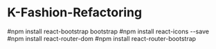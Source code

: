 # K-Fashion-Refactoring

#npm install react-bootstrap bootstrap
#npm install react-icons --save
#npm install react-router-dom
#npm install react-router-bootstrap